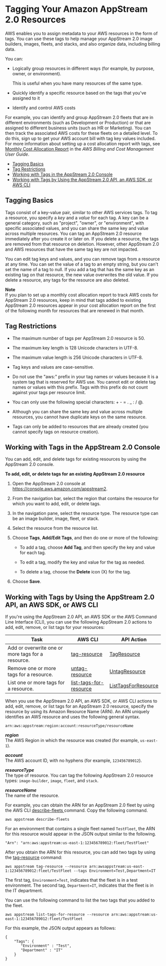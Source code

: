 # Tagging Your Amazon AppStream 2\.0 Resources<a name="tagging-basic"></a>

AWS enables you to assign metadata to your AWS resources in the form of tags\. You can use these tags to help manage your AppStream 2\.0 image builders, images, fleets, and stacks, and also organize data, including billing data\. 

You can:

+ Logically group resources in different ways \(for example, by purpose, owner, or environment\)\.

  This is useful when you have many resources of the same type\.

+ Quickly identify a specific resource based on the tags that you've assigned to it

+ Identify and control AWS costs

For example, you can identify and group AppStream 2\.0 fleets that are in different environments \(such as Development or Production\) or that are assigned to different business units \(such as HR or Marketing\)\. You can then track the associated AWS costs for these fleets on a detailed level\. To do this, sign up to get your AWS account bill with tag key values included\. For more information about setting up a cost allocation report with tags, see [Monthly Cost Allocation Report](http://docs.aws.amazon.com/awsaccountbilling/latest/aboutv2/configurecostallocreport.html) in the *AWS Billing and Cost Management User Guide*\. 


+ [Tagging Basics](#tagging-introduction)
+ [Tag Restrictions](#tag-restrictions)
+ [Working with Tags in the AppStream 2\.0 Console](#basic-tagging-console)
+ [Working with Tags by Using the AppStream 2\.0 API, an AWS SDK, or AWS CLI](#basic-tagging-API-SDK-CLI)

## Tagging Basics<a name="tagging-introduction"></a>

Tags consist of a key\-value pair, similar to other AWS services tags\. To tag a resource, you specify a *key* and a *value* for each tag\. A key can be a general category, such as "project", "owner", or "environment", with specific associated values, and you can share the same key and value across multiple resources\. You can tag an AppStream 2\.0 resource immediately after you create it or later on\. If you delete a resource, the tags are removed from that resource on deletion\. However, other AppStream 2\.0 and AWS resources that have the same tag key are not impacted\.

You can edit tag keys and values, and you can remove tags from a resource at any time\. You can set the value of a tag to an empty string, but you can't set the name of a tag to null\. If you add a tag that has the same key as an existing tag on that resource, the new value overwrites the old value\. If you delete a resource, any tags for the resource are also deleted\. 

**Note**  
If you plan to set up a monthly cost allocation report to track AWS costs for AppStream 2\.0 resources, keep in mind that tags added to existing AppStream 2\.0 resources appear in your cost allocation report on the first of the following month for resources that are renewed in that month\. 

## Tag Restrictions<a name="tag-restrictions"></a>

+ The maximum number of tags per AppStream 2\.0 resource is 50\.

+ The maximum key length is 128 Unicode characters in UTF\-8\.

+ The maximum value length is 256 Unicode characters in UTF\-8\.

+ Tag keys and values are case\-sensitive\.

+ Do not use the "aws:" prefix in your tag names or values because it is a system tag that is reserved for AWS use\. You cannot edit or delete tag names or values with this prefix\. Tags with this prefix do not count against your tags per resource limit\.

+ You can only use the following special characters: \+ \- = \. \_ : / @\.

+ Although you can share the same key and value across multiple resources, you cannot have duplicate keys on the same resource\.

+ Tags can only be added to resources that are already created \(you cannot specify tags on resource creation\)\.

## Working with Tags in the AppStream 2\.0 Console<a name="basic-tagging-console"></a>

You can add, edit, and delete tags for existing resources by using the AppStream 2\.0 console\. 

**To add, edit, or delete tags for an existing AppStream 2\.0 resource**

1. Open the AppStream 2\.0 console at [https://console\.aws\.amazon\.com/appstream2](https://console.aws.amazon.com/appstream2)\.

1. From the navigation bar, select the region that contains the resource for which you want to add, edit, or delete tags\. 

1. In the navigation pane, select the resource type\. The resource type can be an image builder, image, fleet, or stack\.

1. Select the resource from the resource list\. 

1. Choose **Tags**, **Add/Edit Tags**, and then do one or more of the following:

   + To add a tag, choose **Add Tag**, and then specify the key and value for each tag\.

   + To edit a tag, modify the key and value for the tag as needed\.

   + To delete a tag, choose the **Delete** icon \(X\) for the tag\.

1. Choose **Save**\.

## Working with Tags by Using the AppStream 2\.0 API, an AWS SDK, or AWS CLI<a name="basic-tagging-API-SDK-CLI"></a>

If you're using the AppStream 2\.0 API, an AWS SDK or the AWS Command Line Interface \(CLI\), you can use the following AppStream 2\.0 actions to add, edit, remove, or list tags for your resources: 


| Task | AWS CLI | API Action | 
| --- | --- | --- | 
| Add or overwrite one or more tags for a resource\. | [tag\-resource](http://docs.aws.amazon.com/cli/latest/reference/appstream/tag-resource.html)  |  [TagResource](http://docs.aws.amazon.com/appstream2/latest/APIReference/API_TagResource.html)  | 
| Remove one or more tags for a resource\. | [untag\-resource](http://docs.aws.amazon.com/cli/latest/reference/appstream/untag-resource.html) |  [UntagResource](http://docs.aws.amazon.com/appstream2/latest/APIReference/API_UntagResource.html)  | 
| List one or more tags for a resource\. |  [list\-tags\-for\-resource](http://docs.aws.amazon.com/cli/latest/reference/appstream/list-tags-for-resource.html)  |  [ListTagsForResource](http://docs.aws.amazon.com/appstream2/latest/APIReference/API_ListTagsForResource.html)  | 

When you use the AppStream 2\.0 API, an AWS SDK, or AWS CLI actions to add, edit, remove, or list tags for an AppStream 2\.0 resource, specify the resource by using its Amazon Resource Name \(ARN\)\. An ARN uniquely identifies an AWS resource and uses the following general syntax\.

```
arn:aws:appstream:region:account:resourceType/resourceName
```

***region***  
The AWS Region in which the resource was created \(for example, `us-east-1`\)\.

***account***  
The AWS account ID, with no hyphens \(for example, `123456789012`\)\.

***resourceType***  
The type of resource\. You can tag the following AppStream 2\.0 resource types: `image-builder`, `image`, `fleet`, and `stack`\.

***resourceName***  
The name of the resource\.

For example, you can obtain the ARN for an AppStream 2\.0 fleet by using the AWS CLI [describe\-fleets ](http://docs.aws.amazon.com/cli/latest/reference/appstream/describe-fleets.html)command\. Copy the following command\.

```
aws appstream describe-fleets
```

For an environment that contains a single fleet named `TestFleet`, the ARN for this resource would appear in the JSON output similar to the following\. 

```
"Arn": "arn:aws:appstream:us-east-1:123456789012:fleet/TestFleet"
```

After you obtain the ARN for this resource, you can add two tags by using the [tag\-resource](http://docs.aws.amazon.com/cli/latest/reference/appstream/tag-resource.html) command: 

```
aws appstream tag-resource --resource arn:awsappstream:us-east-1:123456789012:fleet/TestFleet --tags Environment=Test,Department=IT
```

The first tag, `Environment=Test`, indicates that the fleet is in a test environment\. The second tag, `Department=IT`, indicates that the fleet is in the IT department\. 

You can use the following command to list the two tags that you added to the fleet\.

```
aws appstream list-tags-for-resource --resource arn:aws:appstream:us-east-1:123456789012:fleet/TestFleet
```

For this example, the JSON output appears as follows: 

```
{
    "Tags": {
       "Environment" : "Test",
       "Department" : "IT"
    }
}
```